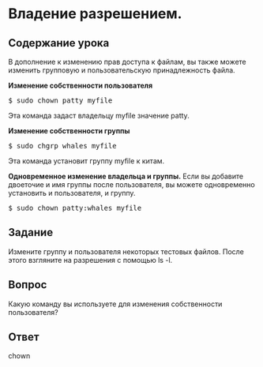 # Владение разрешением.

## Содержание урока

В дополнение к изменению прав доступа к файлам, вы также можете изменить групповую и пользовательскую принадлежность файла.

<b>Изменение собственности пользователя</b>

<pre>$ sudo chown patty myfile</pre>

Эта команда задаст владельцу myfile значение patty.

<b>Изменение собственности группы</b>

<pre>$ sudo chgrp whales myfile</pre>

Эта команда установит группу myfile к китам.

<b>Одновременное изменение владельца и группы.</b>
Если вы добавите двоеточие и имя группы после пользователя, вы можете одновременно установить и пользователя, и группу.

<pre>$ sudo chown patty:whales myfile</pre> 

## Задание

Измените группу и пользователя некоторых тестовых файлов. После этого взгляните на разрешения с помощью ls -l.

## Вопрос

Какую команду вы используете для изменения собственности пользователя?

## Ответ

chown